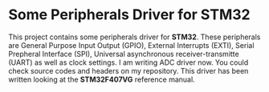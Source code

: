 # Some  Peripherals Driver for STM32

This project contains some peripherals driver for **STM32**. These peripherals are General Purpose Input Output (GPIO), External Interrupts (EXTI), Serial Prepheral Interface (SPI), Universal asynchronous receiver-transmitte (UART) as well as clock settings. I am writing ADC driver now. You could check source codes and headers on my repository. This driver has been written looking at the **STM32F407VG** reference manual.
